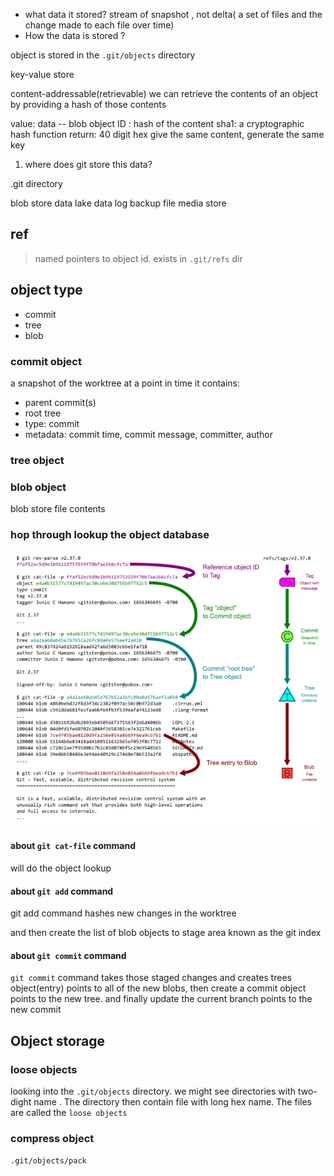 
- what data it stored? 
  stream of snapshot , not delta(
a set of files and the change made to each file over time)
-  How the data is stored ?

object is stored in the `.git/objects` directory




key-value store

content-addressable(retrievable)
we can retrieve the contents of an object by providing a hash of those contents




value: data -- blob
object ID : hash of the content
  sha1: a cryptographic hash function
  return: 40 digit hex 
  give the same content, generate the same key

1. where does git store this data?
   
.git directory


blob store 
data lake
data log
backup file
media store






## ref
> named pointers to object id. exists in `.git/refs` dir





## object type
- commit
- tree
- blob

### commit object
a snapshot of the worktree at a point in time
it contains:
- parent commit(s)
- root tree
- type: commit
- metadata: commit time, commit message, committer, author

### tree object

### blob object

blob store file contents


### hop through lookup the object database 

![alt](./_illustartion/hop-through-db.png)





#### about `git cat-file` command

will do the object lookup 


#### about `git add` command

git add command hashes new changes in the worktree 

and then create the list of blob objects to stage area known as the git index

#### about `git commit` command

`git commit` command takes those staged changes and creates trees object(entry)  points to all of the new blobs, then create a  commit object points to the new tree. and finally update the current branch points to the new commit




## Object storage

### loose objects

looking into the `.git/objects` directory.
we might see directories with two-dight name
. The directory then contain file with long hex name. The files are called the `loose objects`


### compress object


`.git/objects/pack`